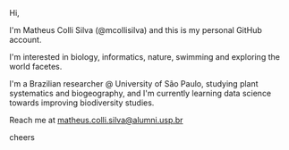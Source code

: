 Hi, 
 
I'm Matheus Colli Silva (@mcollisilva) and this is my personal GitHub account.

I'm interested in biology, informatics, nature, swimming and exploring the world facetes. 

I'm a Brazilian researcher @ University of São Paulo, studying plant systematics and biogeography, and I'm currently learning data science towards improving biodiversity studies.

Reach me at matheus.colli.silva@alumni.usp.br

cheers
